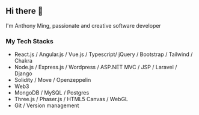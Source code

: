 ## Hi there 👋
I'm Anthony Ming, passionate and creative software developer

### My Tech Stacks
- React.js / Angular.js / Vue.js / Typescript/ jQuery / Bootstrap / Tailwind / Chakra
- Node.js / Express.js / Wordpress / ASP.NET MVC / JSP / Laravel / Django
- Solidity / Move / Openzeppelin
- Web3
- MongoDB / MySQL / Postgres
- Three.js / Phaser.js / HTML5 Canvas / WebGL
- Git / Version management

<!--
**anthony-ming/anthony-ming** is a ✨ _special_ ✨ repository because its `README.md` (this file) appears on your GitHub profile.

Here are some ideas to get you started:

- 🔭 I’m currently working on ...
- 🌱 I’m currently learning ...
- 👯 I’m looking to collaborate on ...
- 🤔 I’m looking for help with ...
- 💬 Ask me about ...
- 📫 How to reach me: ...
- 😄 Pronouns: ...
- ⚡ Fun fact: ...
-->
